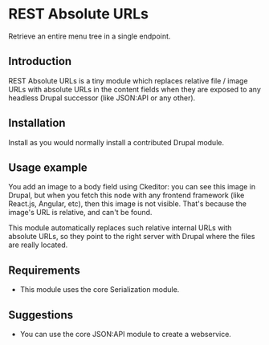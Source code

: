 # REST Absolute URLs

Retrieve an entire menu tree in a single endpoint.

## Introduction

REST Absolute URLs is a tiny module which replaces relative file / image URLs
with absolute URLs in the content fields when they are exposed to any
headless Drupal successor (like JSON:API or any other).

## Installation

Install as you would normally install a contributed Drupal module.

## Usage example

You add an image to a body field using Ckeditor: you can see this image
in Drupal, but when you fetch this node with any frontend framework
(like React.js, Angular, etc), then this image is not
visible. That's because the image's URL is relative, and can't be found.

This module automatically replaces such relative internal URLs with absolute
URLs, so they point to the right server with Drupal where the files are really
located.

## Requirements

* This module uses the core Serialization module.

## Suggestions

* You can use the core JSON:API module to create a webservice.
